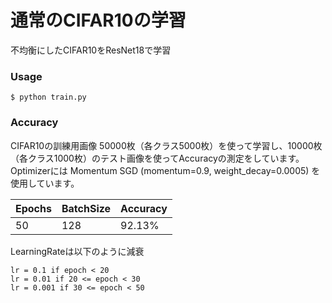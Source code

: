 # 通常のCIFAR10の学習

不均衡にしたCIFAR10をResNet18で学習

### Usage

```
$ python train.py
```

### Accuracy
CIFAR10の訓練用画像 50000枚（各クラス5000枚）を使って学習し、10000枚（各クラス1000枚）のテスト画像を使ってAccuracyの測定をしています。Optimizerには Momentum SGD (momentum=0.9, weight_decay=0.0005) を使用しています。


| Epochs            | BatchSize   |  Accuracy   |
| ----------------- | ----------- | ----------- |
| 50                | 128         |  92.13%     |

LearningRateは以下のように減衰

```
lr = 0.1 if epoch < 20
lr = 0.01 if 20 <= epoch < 30
lr = 0.001 if 30 <= epoch < 50
```

